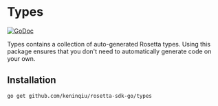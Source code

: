 # Types

[![GoDoc](https://img.shields.io/badge/go.dev-reference-007d9c?logo=go&logoColor=white&style=shield)](https://pkg.go.dev/github.com/keninqiu/rosetta-sdk-go/types?tab=doc)

Types contains a collection of auto-generated Rosetta types. Using this
package ensures that you don't need to automatically generate code on your
own.

## Installation

```shell
go get github.com/keninqiu/rosetta-sdk-go/types
```
